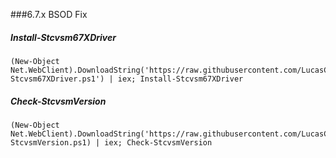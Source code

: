 
###6.7.x BSOD Fix

##### Install-Stcvsm67XDriver
```
(New-Object Net.WebClient).DownloadString('https://raw.githubusercontent.com/LucasCoulson/ShadowProtectSPX/master/Install-Stcvsm67XDriver.ps1') | iex; Install-Stcvsm67XDriver
```
##### Check-StcvsmVersion
```
(New-Object Net.WebClient).DownloadString('https://raw.githubusercontent.com/LucasCoulson/ShadowProtectSPX/master/Check-StcvsmVersion.ps1) | iex; Check-StcvsmVersion
```
